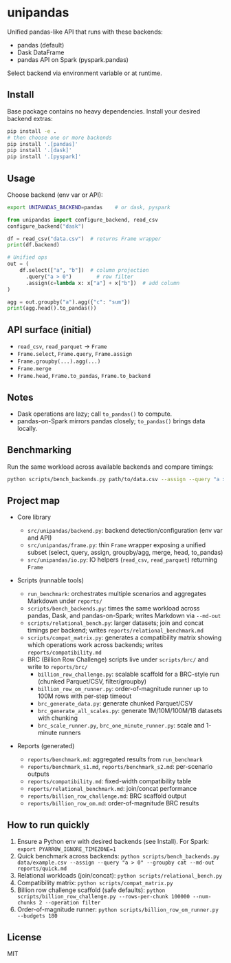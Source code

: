 unipandas
=========

Unified pandas-like API that runs with these backends:
- pandas (default)
- Dask DataFrame
- pandas API on Spark (pyspark.pandas)

Select backend via environment variable or at runtime.

Install
-------

Base package contains no heavy dependencies. Install your desired backend extras:

```bash
pip install -e .
# then choose one or more backends
pip install '.[pandas]'
pip install '.[dask]'
pip install '.[pyspark]'
```

Usage
-----

Choose backend (env var or API):

```bash
export UNIPANDAS_BACKEND=pandas    # or dask, pyspark
```

```python
from unipandas import configure_backend, read_csv
configure_backend("dask")

df = read_csv("data.csv")  # returns Frame wrapper
print(df.backend)

# Unified ops
out = (
    df.select(["a", "b"])  # column projection
      .query("a > 0")        # row filter
      .assign(c=lambda x: x["a"] + x["b"])  # add column
)

agg = out.groupby("a").agg({"c": "sum"})
print(agg.head().to_pandas())
```

API surface (initial)
---------------------
- `read_csv`, `read_parquet` → `Frame`
- `Frame.select`, `Frame.query`, `Frame.assign`
- `Frame.groupby(...).agg(...)`
- `Frame.merge`
- `Frame.head`, `Frame.to_pandas`, `Frame.to_backend`

Notes
-----
- Dask operations are lazy; call `to_pandas()` to compute.
- pandas-on-Spark mirrors pandas closely; `to_pandas()` brings data locally.

Benchmarking
------------
Run the same workload across available backends and compare timings:

```bash
python scripts/bench_backends.py path/to/data.csv --assign --query "a > 0" --groupby a
```

Project map
-----------

- Core library
  - `src/unipandas/backend.py`: backend detection/configuration (env var and API)
  - `src/unipandas/frame.py`: thin `Frame` wrapper exposing a unified subset (select, query, assign, groupby/agg, merge, head, to_pandas)
  - `src/unipandas/io.py`: IO helpers (`read_csv`, `read_parquet`) returning `Frame`

- Scripts (runnable tools)
  - `run_benchmark`: orchestrates multiple scenarios and aggregates Markdown under `reports/`
  - `scripts/bench_backends.py`: times the same workload across pandas, Dask, and pandas-on-Spark; writes Markdown via `--md-out`
  - `scripts/relational_bench.py`: larger datasets; join and concat timings per backend; writes `reports/relational_benchmark.md`
  - `scripts/compat_matrix.py`: generates a compatibility matrix showing which operations work across backends; writes `reports/compatibility.md`
  - BRC (Billion Row Challenge) scripts live under `scripts/brc/` and write to `reports/brc/`
    - `billion_row_challenge.py`: scalable scaffold for a BRC-style run (chunked Parquet/CSV, filter/groupby)
    - `billion_row_om_runner.py`: order-of-magnitude runner up to 100M rows with per-step timeout
    - `brc_generate_data.py`: generate chunked Parquet/CSV
    - `brc_generate_all_scales.py`: generate 1M/10M/100M/1B datasets with chunking
    - `brc_scale_runner.py`, `brc_one_minute_runner.py`: scale and 1-minute runners

- Reports (generated)
  - `reports/benchmark.md`: aggregated results from `run_benchmark`
  - `reports/benchmark_s1.md`, `reports/benchmark_s2.md`: per-scenario outputs
  - `reports/compatibility.md`: fixed-width compatibility table
  - `reports/relational_benchmark.md`: join/concat performance
  - `reports/billion_row_challenge.md`: BRC scaffold output
  - `reports/billion_row_om.md`: order-of-magnitude BRC results

How to run quickly
------------------

1) Ensure a Python env with desired backends (see Install). For Spark:
   `export PYARROW_IGNORE_TIMEZONE=1`
2) Quick benchmark across backends:
   `python scripts/bench_backends.py data/example.csv --assign --query "a > 0" --groupby cat --md-out reports/quick.md`
3) Relational workloads (join/concat):
   `python scripts/relational_bench.py`
4) Compatibility matrix:
   `python scripts/compat_matrix.py`
5) Billion row challenge scaffold (safe defaults):
   `python scripts/billion_row_challenge.py --rows-per-chunk 100000 --num-chunks 2 --operation filter`
6) Order-of-magnitude runner:
   `python scripts/billion_row_om_runner.py --budgets 180`

License
-------
MIT


